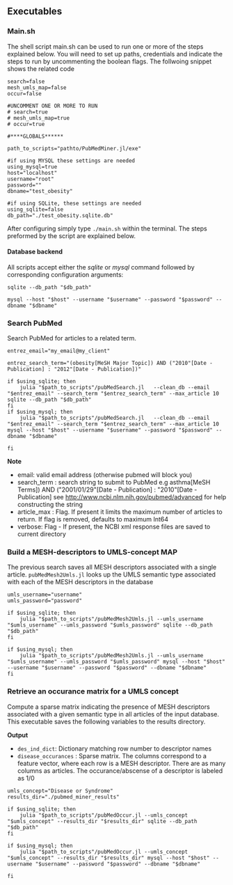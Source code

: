 ## Executables

### Main.sh

The shell script main.sh can be used to run one or more of the steps explained below. You will need to
set up paths, credentials and indicate the steps to run by uncommenting the boolean
flags. The follwoing snippet shows the related code

```
search=false
mesh_umls_map=false
occur=false

#UNCOMMENT ONE OR MORE TO RUN
# search=true
# mesh_umls_map=true
# occur=true

#****GLOBALS******

path_to_scripts="pathto/PubMedMiner.jl/exe"

#if using MYSQL these settings are needed
using_mysql=true
host="localhost"
username="root"
password=""
dbname="test_obesity"

#if using SQLite, these settings are needed
using_sqlite=false
db_path="./test_obesity.sqlite.db"
```

After configuring simply type `./main.sh` within the terminal. The steps preformed
by the script are explained below.

#### Database backend
All scripts accept either the *sqlite* or *mysql* command followed by corresponding configuration arguments:

`sqlite --db_path "$db_path"`

`mysql --host "$host" --username "$username" --password "$password" --dbname "$dbname"`

### Search PubMed

 Search PubMed for articles to a related term.

```
entrez_email="my_email@my_client"

entrez_search_term="(obesity[MeSH Major Topic]) AND ("2010"[Date - Publication] : "2012"[Date - Publication])"

if $using_sqlite; then
    julia "$path_to_scripts"/pubMedSearch.jl   --clean_db --email  "$entrez_email" --search_term "$entrez_search_term" --max_article 10 sqlite --db_path "$db_path"
fi
if $using_mysql; then
    julia "$path_to_scripts"/pubMedSearch.jl   --clean_db --email  "$entrez_email" --search_term "$entrez_search_term" --max_article 10 mysql --host "$host" --username "$username" --password "$password" --dbname "$dbname"

fi
```

**Note**
* email: valid email address (otherwise pubmed will block you)
* search_term : search string to submit to PubMed
    e.g asthma[MeSH Terms]) AND ("2001/01/29"[Date - Publication] : "2010"[Date - Publication]
    see http://www.ncbi.nlm.nih.gov/pubmed/advanced for help constructing the string
* article_max : Flag. If present it limits the maximum number of articles to return.
If flag is removed, defaults to maximum Int64
* verbose: Flag - If present, the NCBI xml response files are saved to current directory


### Build a MESH-descriptors to UMLS-concept MAP

The previous search saves all MESH descriptors associated with a single article.
`pubMedMesh2Umls.jl` looks up the UMLS semantic type associated with each of the MESH
descriptors in the database


```
umls_username="username"
umls_password="password"

if $using_sqlite; then
    julia "$path_to_scripts"/pubMedMesh2Umls.jl --umls_username "$umls_username" --umls_password "$umls_password" sqlite --db_path "$db_path"
fi

if $using_mysql; then
    julia "$path_to_scripts"/pubMedMesh2Umls.jl --umls_username "$umls_username" --umls_password "$umls_password" mysql --host "$host" --username "$username" --password "$password" --dbname "$dbname"
fi
```


### Retrieve an occurance matrix for a UMLS concept

Compute a sparse matrix indicating the presence of MESH descriptors associated
with a given semantic type in all articles of the input database. This executable
saves the following variables to the results directory.

**Output**

* `des_ind_dict`: Dictionary matching row number to descriptor names
* `disease_occurances` : Sparse matrix. The columns correspond to a feature
vector, where each row is a MESH descriptor. There are as many
columns as articles. The occurance/abscense of a descriptor is labeled as 1/0

```
umls_concept="Disease or Syndrome"
results_dir="./pubmed_miner_results"

if $using_sqlite; then
    julia "$path_to_scripts"/pubMedOccur.jl --umls_concept "$umls_concept" --results_dir "$results_dir" sqlite --db_path "$db_path"
fi

if $using_mysql; then
    julia "$path_to_scripts"/pubMedOccur.jl --umls_concept "$umls_concept" --results_dir "$results_dir" mysql --host "$host" --username "$username" --password "$password" --dbname "$dbname"

fi
```
